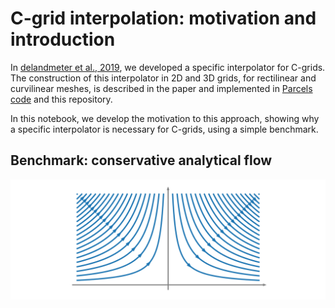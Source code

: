 # C-grid interpolation: motivation and introduction

In [delandmeter et al., 2019](https://www.geosci-model-dev.net/12/3571/2019/), we developed a specific interpolator for C-grids. The construction of this interpolator in 2D and 3D grids, for rectilinear and curvilinear meshes, is described in the paper and implemented in [Parcels code](http://www.oceanparcels.org) and this repository.

In this notebook, we develop the motivation to this approach, showing why a specific interpolator is necessary for C-grids, using a simple benchmark.

## Benchmark: conservative analytical flow

![](c_grid_motivation/pics/two_jets_analytical_crop.png)


